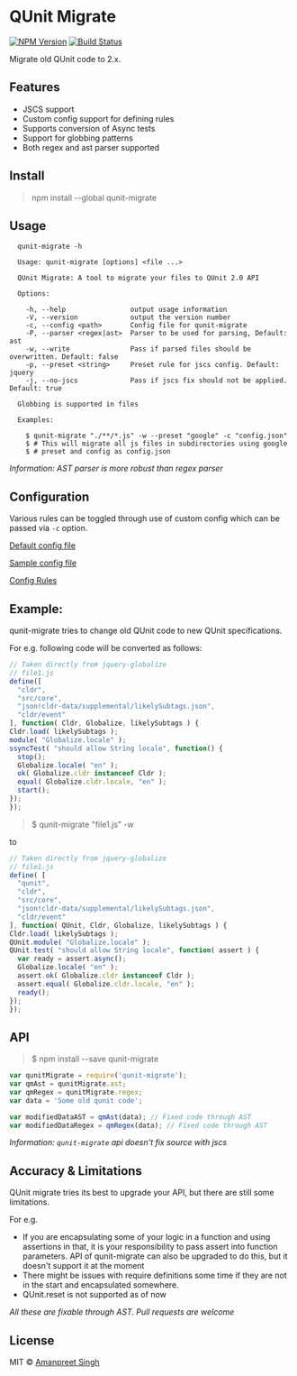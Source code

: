 # QUnit Migrate 
[![NPM Version](https://img.shields.io/npm/v/qunit-migrate.svg?style=flat)](https://www.npmjs.com/package/qunit-migrate)
[![Build Status](https://travis-ci.org/apsdehal/qunit-migrate.svg?branch=master)](https://travis-ci.org/apsdehal/qunit-migrate)

Migrate old QUnit code to 2.x.

## Features

- JSCS support
- Custom config support for defining rules
- Supports conversion of Async tests
- Support for globbing patterns
- Both regex and ast parser supported

## Install

> npm install --global qunit-migrate

## Usage

```
  qunit-migrate -h

  Usage: qunit-migrate [options] <file ...>

  QUnit Migrate: A tool to migrate your files to QUnit 2.0 API

  Options:

    -h, --help                output usage information
    -V, --version             output the version number
    -c, --config <path>       Config file for qunit-migrate
    -P, --parser <regex|ast>  Parser to be used for parsing, Default: ast
    -w, --write               Pass if parsed files should be overwritten. Default: false
    -p, --preset <string>     Preset rule for jscs config. Default: jquery
    -j, --no-jscs             Pass if jscs fix should not be applied. Default: true

  Globbing is supported in files

  Examples:

    $ qunit-migrate "./**/*.js" -w --preset "google" -c "config.json"
    $ # This will migrate all js files in subdirectories using google
    $ # preset and config as config.json
```

*Information: AST parser is more robust than regex parser*


## Configuration

Various rules can be toggled through use of custom config which can be passed via `-c` option.

[Default config file](examples/default.config.json)

[Sample config file](examples/sample.config.json)

[Config Rules](examples/rules.md)

## Example:

qunit-migrate tries to change old QUnit code to new QUnit specifications.

For e.g. following code will be converted as follows:

```js
// Taken directly from jquery-globalize
// file1.js
define([
  "cldr",
  "src/core",
  "json!cldr-data/supplemental/likelySubtags.json",
  "cldr/event"
], function( Cldr, Globalize, likelySubtags ) {
Cldr.load( likelySubtags );
module( "Globalize.locale" );
ssyncTest( "should allow String locale", function() {
  stop();
  Globalize.locale( "en" );
  ok( Globalize.cldr instanceof Cldr );
  equal( Globalize.cldr.locale, "en" );
  start();
});
});
```
> $ qunit-migrate "file1.js" -w

to

```js
// Taken directly from jquery-globalize
// file1.js
define( [ 
  "qunit",
  "cldr",
  "src/core",
  "json!cldr-data/supplemental/likelySubtags.json",
  "cldr/event"
], function( QUnit, Cldr, Globalize, likelySubtags ) {
Cldr.load( likelySubtags );
QUnit.module( "Globalize.locale" );
QUnit.test( "should allow String locale", function( assert ) {
  var ready = assert.async();
  Globalize.locale( "en" );
  assert.ok( Globalize.cldr instanceof Cldr );
  assert.equal( Globalize.cldr.locale, "en" );
  ready();
});
});
```

## API
> $ npm install --save qunit-migrate

```js
var qunitMigrate = require('qunit-migrate');
var qmAst = qunitMigrate.ast;
var qmRegex = qunitMigrate.regex;
var data = 'Some old qunit code';

var modifiedDataAST = qmAst(data); // Fixed code through AST
var modifiedDataRegex = qmRegex(data); // Fixed code through AST
```

*Information: `qunit-migrate` api doesn't fix source with jscs*

## Accuracy & Limitations

QUnit migrate tries its best to upgrade your API, but there are still some limitations. 

For e.g. 
- If you are encapsulating some of your logic in a function and using assertions in that, it is 
your responsibility to pass assert into function parameters. API of qunit-migrate can also be upgraded to do this, but it doesn't support it at the moment
- There might be issues with require definitions some time if they are not in the start and encapsulated somewhere.
- QUnit.reset is not supported as of now

*All these are fixable through AST. _Pull requests_ are welcome* 

## License

MIT © [Amanpreet Singh](https://apsdehal.in)
